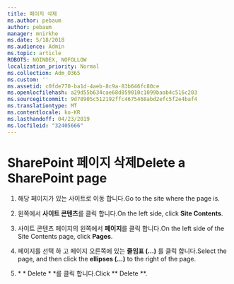 ```yaml
---
title: 페이지 삭제
ms.author: pebaum
author: pebaum
manager: mnirkhe
ms.date: 5/18/2018
ms.audience: Admin
ms.topic: article
ROBOTS: NOINDEX, NOFOLLOW
localization_priority: Normal
ms.collection: Adm_O365
ms.custom: ''
ms.assetid: c0fde770-ba1d-4aeb-8c9a-83b646fc80ce
ms.openlocfilehash: a29d55b634cae68d859010c1099baab4c516c203
ms.sourcegitcommit: 9d78905c512192ffc4675468abd2efc5f2e4baf4
ms.translationtype: MT
ms.contentlocale: ko-KR
ms.lasthandoff: 04/23/2019
ms.locfileid: "32405666"
---
```

# <a name="delete-a-sharepoint-page"></a><span data-ttu-id="dcbbc-102">SharePoint 페이지 삭제</span><span class="sxs-lookup"><span data-stu-id="dcbbc-102">Delete a SharePoint page</span></span>

1. <span data-ttu-id="dcbbc-103">해당 페이지가 있는 사이트로 이동 합니다.</span><span class="sxs-lookup"><span data-stu-id="dcbbc-103">Go to the site where the page is.</span></span>
    
2. <span data-ttu-id="dcbbc-104">왼쪽에서 **사이트 콘텐츠**를 클릭 합니다.</span><span class="sxs-lookup"><span data-stu-id="dcbbc-104">On the left side, click **Site Contents**.</span></span> 
    
3. <span data-ttu-id="dcbbc-105">사이트 콘텐츠 페이지의 왼쪽에서 **페이지**를 클릭 합니다.</span><span class="sxs-lookup"><span data-stu-id="dcbbc-105">On the left side of the Site Contents page, click **Pages**.</span></span> 
    
4. <span data-ttu-id="dcbbc-106">페이지를 선택 하 고 페이지 오른쪽에 있는 **줄임표 (...)** 를 클릭 합니다.</span><span class="sxs-lookup"><span data-stu-id="dcbbc-106">Select the page, and then click the **ellipses (...)** to the right of the page.</span></span> 
    
5. <span data-ttu-id="dcbbc-107">\* \* Delete \* \*를 클릭 합니다.</span><span class="sxs-lookup"><span data-stu-id="dcbbc-107">Click \*\* Delete \*\*.</span></span> 
    

